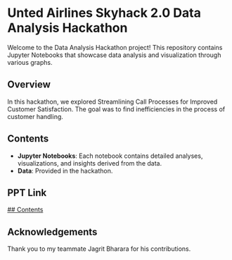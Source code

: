 # Unted Airlines Skyhack 2.0 Data Analysis Hackathon

Welcome to the Data Analysis Hackathon project! This repository contains Jupyter Notebooks that showcase data analysis and visualization through various graphs.

## Overview

In this hackathon, we explored Streamlining Call Processes for Improved Customer Satisfaction. The goal was to find inefficiencies in the process of customer handling.

## Contents

- **Jupyter Notebooks**: Each notebook contains detailed analyses, visualizations, and insights derived from the data.
- **Data**: Provided in the hackathon.


## PPT Link

[## Contents
](https://drive.google.com/file/d/1xN0eY42Qq6OLZr3eFgvuIKHyc1U5Ab_9/view?usp=drive_link)

## Acknowledgements

Thank you to my teammate Jagrit Bharara for his contributions.
